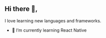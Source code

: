 ## Hi there  👋, 

I love learning new languages and frameworks. 
- 🔭 I’m currently learning React Native
